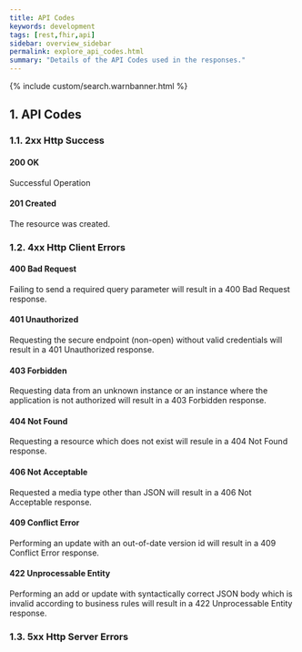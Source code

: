 ```yaml
---
title: API Codes
keywords: development
tags: [rest,fhir,api]
sidebar: overview_sidebar
permalink: explore_api_codes.html
summary: "Details of the API Codes used in the responses."
---
```

{% include custom/search.warnbanner.html %}

## 1. API Codes ##

### 1.1. 2xx Http Success ###

#### 200 OK ####
Successful Operation

#### 201 Created ####
The resource was created.

### 1.2. 4xx Http Client Errors ###

#### 400 Bad Request ####
Failing to send a required query parameter will result in a 400 Bad Request response.

#### 401 Unauthorized ####
Requesting the secure endpoint (non-open) without valid credentials will result in a 401 Unauthorized response.

#### 403 Forbidden ####
Requesting data from an unknown instance or an instance where the application is not authorized will result in a 403 Forbidden response.

#### 404 Not Found ####
Requesting a resource which does not exist will resule in a 404 Not Found response.

#### 406 Not Acceptable ####
Requested a media type other than JSON will result in a 406 Not Acceptable response.

#### 409 Conflict Error ####
Performing an update with an out-of-date version id will result in a 409 Conflict Error response.

#### 422 Unprocessable Entity ####
Performing an add or update with syntactically correct JSON body which is invalid according to business rules will result in a 422 Unprocessable Entity response.

### 1.3. 5xx Http Server Errors ###
